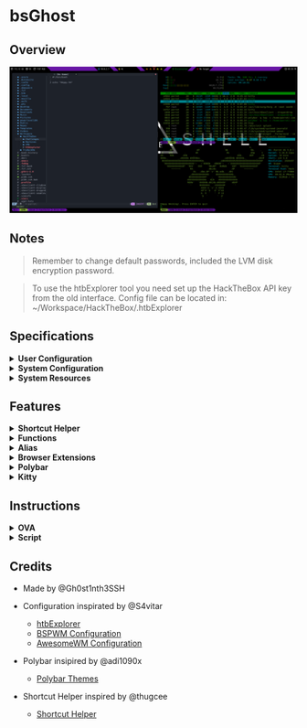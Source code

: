 # bsGhost

## Overview

![Test](Images/Overview.png)

## Notes

> Remember to change default passwords, included the LVM disk encryption password.

> To use the htbExplorer tool you need set up the HackTheBox API key from the old interface. 
> Config file can be located in: ~/Workspace/HackTheBox/.htbExplorer

## Specifications
<details>
<summary><b>User Configuration</b></summary>

| Variable     | Value        |
| :----------- | :----------- |
| LVM password | `p4rr0t!`    |
| Hostname     | `parrotsec`  |
| Name         | `Parrot`     |
| User         | `parrot`     |
| Password     | `p4rr0ts3c!` |
</details>

<details>
<summary><b>System Configuration</b></summary>

| Programs       | Using            |
| :------------- | :--------------- |
| OS             | `ParrotOS`       |
| WM             | `bspwm`          |
| Hotkey Daemon  | `schkd`          |
| Top Bar        | `polybar`        |
| Compositor     | `picom`          |
| Terminal       | `kitty`          |
| Terminal Theme | `PowerLevel10k`  |
| Shell          | `zsh`            |
| Font           | `Hack Nerd Font` |
| Editor         | `Neovim/VSCode`  | 
</details>

<details>
<summary><b>System Resources</b></summary>

| Resource | Value        |
| :------- | :----------- |
| Disk     | `120GB`      |
| RAM      | `8GB`        |
| CPUs     | `2`          |
| Network  | `NatNetwork` |
</details>

## Features

<details>
<summary><b>Shortcut Helper</b></summary>

- <kbd>Windows</kbd> + <kbd>H</kbd> : Opens Shortcut Helper.  

![Help](Images/Help.png)
</details>

<details>
<summary><b>Functions</b></summary>

- <kbd>mkt</kbd> : Create 4 directores (nmap, content, exploits, scripts)
- <kbd>extractPorts</kbd> : Extracts ports from grep file Nmap result and send it to copy buffer1
</details>

<details>
<summary><b>Alias</b></summary>

- <kbd>ssh</kbd> : Open SSH with Kitty avoiding terminal issues
- <kbd>ls</kbd> : List with steroids (LSD)
- <kbd>bat</kbd> : Cat with steroids (LSD)
- <kbd>htb</kbd> : Runs the htbExplorer tool to interact with Hack The Box machines
- <kbd>htb-vpn</kbd> : Connect to HackTheBox VPN (Needs to be downloaded and placed in: $HOME/Workspace/HackTheBox/VPN/htb_machines.ovpn)
- <kbd>starget</kbd> : Set target IP
- <kbd>utarget</kbd> : Unset target IP
- <kbd>..</kbd> : Move to parent directory
</details>

<details>
<summary><b>Browser Extensions</b></summary>

- FoxyProxy (Configured already for using Burp proxy)
- Wappalyzer
</details>

<details>
<summary><b>Polybar</b></summary>

![Polybar](Images/Polybar.png)

- Free Disk Space
- CPU utilization
- Memory utilization
- Local IP (checks for enp0s3 interface)
- Public IP
- Workspaces (Free:Yellow, Busy:Orange, Active:RedSkull)
- VPN IP (checks for tun0)
- Target IP
- Date (Clickable to switch views)
</details>

<details>
<summary><b>Kitty</b></summary>

- PowerLevel10K
- Fzf 
- Feh
- Start with 5 sessions (Neo, VPN, Enum, Foothold, Priv Esc)
- Move between tabs:
    - <kbd>Ctrl</kbd> + <kbd>alt</kbd> + <kbd>⬅</kbd>
    - <kbd>Ctrl</kbd> + <kbd>alt</kbd> + <kbd>➡</kbd>
- Move between words:
    - <kbd>alt</kbd> + <kbd>⬅</kbd>
    - <kbd>alt</kbd> + <kbd>➡</kbd>
- Multiple Clipboards:
    - <kbd>F1</kbd> to copy -> <kbd>F2</kbd> to paste
    - <kbd>F3</kbd> to copy -> <kbd>F4</kbd> to paste
    - <kbd>Ctrl</kbd> + <kbd>C</kbd> to copy -> <kbd>Ctrl</kbd> + <kbd>V</kbd> to paste

![Kitty](Images/Kitty.png)
</details>

## Instructions

<details>
<summary><b>OVA</b></summary>

> Only tested in Virtual Box.
> Remember to change user default credentials, included the LVM encryption passhprase

```
# Change user parrot password
$ passwd

# Change LVM encryption passphrase
$ sudo cryptsetup luksAddKey /dev/sda1
```

</details>

<details>
<summary><b>Script</b></summary>

1. First execute with sudo:
```
git clone $URL
cd bsGhost/
sudo python3 main.py
```

Once finished execute as user:
```
python3 main.py
```

</details>

## Credits
- Made by @Gh0st1nth3SSH

- Configuration inspirated by @S4vitar
    - [htbExplorer](https://github.com/s4vitar/htbExplorer)
    - [BSPWM Configuration](https://www.youtube.com/watch?v=mHLwfI1nHHY)
    - [AwesomeWM Configuration](https://www.youtube.com/watch?v=fshLf6u8B-w)

- Polybar insipired by @adi1090x
    - [Polybar Themes](https://github.com/adi1090x/polybar-themes)

- Shortcut Helper inspired by @thugcee
    - [Shortcut Helper](https://www.reddit.com/r/bspwm/comments/aejyze/tip_show_sxhkd_keybindings_with_fuzzy_search/)
